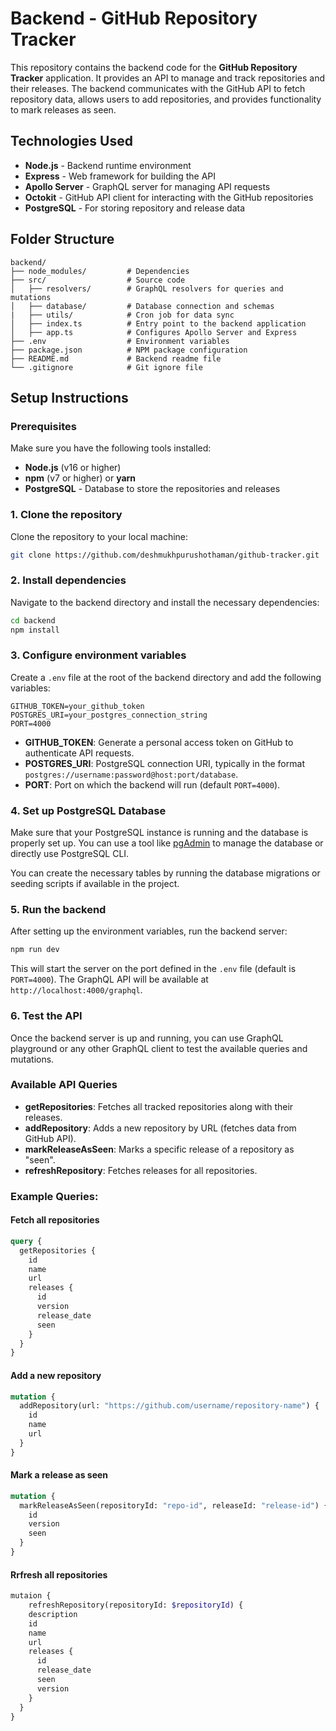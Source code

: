 # Backend - GitHub Repository Tracker

This repository contains the backend code for the **GitHub Repository Tracker** application. It provides an API to manage and track repositories and their releases. The backend communicates with the GitHub API to fetch repository data, allows users to add repositories, and provides functionality to mark releases as seen.

## Technologies Used

- **Node.js** - Backend runtime environment
- **Express** - Web framework for building the API
- **Apollo Server** - GraphQL server for managing API requests
- **Octokit** - GitHub API client for interacting with the GitHub repositories
- **PostgreSQL** - For storing repository and release data

## Folder Structure

```
backend/
├── node_modules/         # Dependencies
├── src/                  # Source code
│   ├── resolvers/        # GraphQL resolvers for queries and mutations
│   ├── database/         # Database connection and schemas
|   ├── utils/            # Cron job for data sync
│   ├── index.ts          # Entry point to the backend application
│   ├── app.ts            # Configures Apollo Server and Express
├── .env                  # Environment variables
├── package.json          # NPM package configuration
├── README.md             # Backend readme file
└── .gitignore            # Git ignore file
```

## Setup Instructions

### Prerequisites

Make sure you have the following tools installed:

- **Node.js** (v16 or higher)
- **npm** (v7 or higher) or **yarn**
- **PostgreSQL** - Database to store the repositories and releases

### 1. Clone the repository

Clone the repository to your local machine:

```bash
git clone https://github.com/deshmukhpurushothaman/github-tracker.git
```

### 2. Install dependencies

Navigate to the backend directory and install the necessary dependencies:

```bash
cd backend
npm install
```

### 3. Configure environment variables

Create a `.env` file at the root of the backend directory and add the following variables:

```
GITHUB_TOKEN=your_github_token
POSTGRES_URI=your_postgres_connection_string
PORT=4000
```

- **GITHUB_TOKEN**: Generate a personal access token on GitHub to authenticate API requests.
- **POSTGRES_URI**: PostgreSQL connection URI, typically in the format `postgres://username:password@host:port/database`.
- **PORT**: Port on which the backend will run (default `PORT=4000`).

### 4. Set up PostgreSQL Database

Make sure that your PostgreSQL instance is running and the database is properly set up. You can use a tool like [pgAdmin](https://www.pgadmin.org/) to manage the database or directly use PostgreSQL CLI.

You can create the necessary tables by running the database migrations or seeding scripts if available in the project.

### 5. Run the backend

After setting up the environment variables, run the backend server:

```bash
npm run dev
```

This will start the server on the port defined in the `.env` file (default is `PORT=4000`). The GraphQL API will be available at `http://localhost:4000/graphql`.

### 6. Test the API

Once the backend server is up and running, you can use GraphQL playground or any other GraphQL client to test the available queries and mutations.

### Available API Queries

- **getRepositories**: Fetches all tracked repositories along with their releases.
- **addRepository**: Adds a new repository by URL (fetches data from GitHub API).
- **markReleaseAsSeen**: Marks a specific release of a repository as "seen".
- **refreshRepository**: Fetches releases for all repositories.

### Example Queries:

#### Fetch all repositories

```graphql
query {
  getRepositories {
    id
    name
    url
    releases {
      id
      version
      release_date
      seen
    }
  }
}
```

#### Add a new repository

```graphql
mutation {
  addRepository(url: "https://github.com/username/repository-name") {
    id
    name
    url
  }
}
```

#### Mark a release as seen

```graphql
mutation {
  markReleaseAsSeen(repositoryId: "repo-id", releaseId: "release-id") {
    id
    version
    seen
  }
}
```

#### Rrfresh all repositories

```graphql
mutaion {
    refreshRepository(repositoryId: $repositoryId) {
    description
    id
    name
    url
    releases {
      id
      release_date
      seen
      version
    }
  }
}
```
